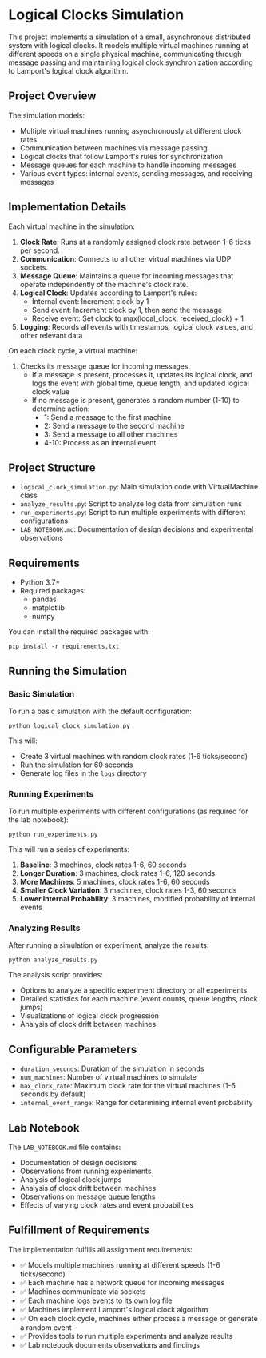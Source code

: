 # Logical Clocks Simulation

This project implements a simulation of a small, asynchronous distributed system with logical clocks. It models multiple virtual machines running at different speeds on a single physical machine, communicating through message passing and maintaining logical clock synchronization according to Lamport's logical clock algorithm.

## Project Overview

The simulation models:
- Multiple virtual machines running asynchronously at different clock rates
- Communication between machines via message passing
- Logical clocks that follow Lamport's rules for synchronization
- Message queues for each machine to handle incoming messages
- Various event types: internal events, sending messages, and receiving messages

## Implementation Details

Each virtual machine in the simulation:

1. **Clock Rate**: Runs at a randomly assigned clock rate between 1-6 ticks per second.
2. **Communication**: Connects to all other virtual machines via UDP sockets.
3. **Message Queue**: Maintains a queue for incoming messages that operate independently of the machine's clock rate.
4. **Logical Clock**: Updates according to Lamport's rules:
   - Internal event: Increment clock by 1
   - Send event: Increment clock by 1, then send the message
   - Receive event: Set clock to max(local_clock, received_clock) + 1
5. **Logging**: Records all events with timestamps, logical clock values, and other relevant data

On each clock cycle, a virtual machine:

1. Checks its message queue for incoming messages:
   - If a message is present, processes it, updates its logical clock, and logs the event with global time, queue length, and updated logical clock value
   - If no message is present, generates a random number (1-10) to determine action:
     - 1: Send a message to the first machine
     - 2: Send a message to the second machine
     - 3: Send a message to all other machines
     - 4-10: Process as an internal event

## Project Structure

- `logical_clock_simulation.py`: Main simulation code with VirtualMachine class
- `analyze_results.py`: Script to analyze log data from simulation runs
- `run_experiments.py`: Script to run multiple experiments with different configurations
- `LAB_NOTEBOOK.md`: Documentation of design decisions and experimental observations

## Requirements

- Python 3.7+
- Required packages:
  - pandas
  - matplotlib
  - numpy

You can install the required packages with:

```
pip install -r requirements.txt
```

## Running the Simulation

### Basic Simulation

To run a basic simulation with the default configuration:

```
python logical_clock_simulation.py
```

This will:
- Create 3 virtual machines with random clock rates (1-6 ticks/second)
- Run the simulation for 60 seconds
- Generate log files in the `logs` directory

### Running Experiments

To run multiple experiments with different configurations (as required for the lab notebook):

```
python run_experiments.py
```

This will run a series of experiments:
1. **Baseline**: 3 machines, clock rates 1-6, 60 seconds
2. **Longer Duration**: 3 machines, clock rates 1-6, 120 seconds
3. **More Machines**: 5 machines, clock rates 1-6, 60 seconds
4. **Smaller Clock Variation**: 3 machines, clock rates 1-3, 60 seconds
5. **Lower Internal Probability**: 3 machines, modified probability of internal events

### Analyzing Results

After running a simulation or experiment, analyze the results:

```
python analyze_results.py
```

The analysis script provides:
- Options to analyze a specific experiment directory or all experiments
- Detailed statistics for each machine (event counts, queue lengths, clock jumps)
- Visualizations of logical clock progression
- Analysis of clock drift between machines

## Configurable Parameters

- `duration_seconds`: Duration of the simulation in seconds
- `num_machines`: Number of virtual machines to simulate
- `max_clock_rate`: Maximum clock rate for the virtual machines (1-6 seconds by default)
- `internal_event_range`: Range for determining internal event probability

## Lab Notebook

The `LAB_NOTEBOOK.md` file contains:
- Documentation of design decisions
- Observations from running experiments
- Analysis of logical clock jumps
- Analysis of clock drift between machines
- Observations on message queue lengths
- Effects of varying clock rates and event probabilities

## Fulfillment of Requirements

The implementation fulfills all assignment requirements:
- ✅ Models multiple machines running at different speeds (1-6 ticks/second)
- ✅ Each machine has a network queue for incoming messages
- ✅ Machines communicate via sockets
- ✅ Each machine logs events to its own log file
- ✅ Machines implement Lamport's logical clock algorithm
- ✅ On each clock cycle, machines either process a message or generate a random event
- ✅ Provides tools to run multiple experiments and analyze results
- ✅ Lab notebook documents observations and findings